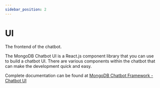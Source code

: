 ```yaml
---
sidebar_position: 2
---
```


# UI

The frontend of the chatbot.

The MongoDB Chatbot UI is a React.js component library that you can use to build a chatbot UI. There are various components within the chatbot that can make the development quick and easy. 

Complete documentation can be found at [MongoDB Chatbot Framework - Chatbot UI](https://mongodb.github.io/chatbot/ui)